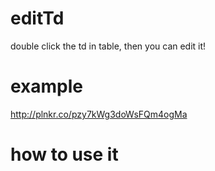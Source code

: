# editTd
double click the td in table, then you can edit it!
# example
http://plnkr.co/pzy7kWg3doWsFQm4ogMa
# how to use it

